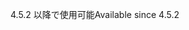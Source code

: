 <span data-ttu-id="ef6a4-101">4.5.2 以降で使用可能</span><span class="sxs-lookup"><span data-stu-id="ef6a4-101">Available since 4.5.2</span></span>